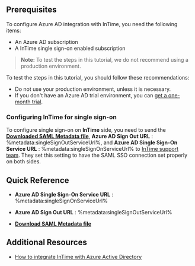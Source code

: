 ## Prerequisites

To configure Azure AD integration with InTime, you need the following items:

- An Azure AD subscription
- A InTime single sign-on enabled subscription

> **Note:**
> To test the steps in this tutorial, we do not recommend using a production environment.

To test the steps in this tutorial, you should follow these recommendations:

- Do not use your production environment, unless it is necessary.
- If you don't have an Azure AD trial environment, you can [get a one-month trial](https://azure.microsoft.com/pricing/free-trial/).

### Configuring InTime for single sign-on

To configure single sign-on on **InTime** side, you need to send the **[Downloaded SAML Metadata file](%metadata:metadataDownloadUrl%)**, **Azure AD Sign Out URL** : %metadata:singleSignOutServiceUrl%, and **Azure AD Single Sign-On Service URL** : %metadata:singleSignOnServiceUrl% to [InTime support team](mailto:hdollard@intimesoft.com). They set this setting to have the SAML SSO connection set properly on both sides.

## Quick Reference

* **Azure AD Single Sign-On Service URL** : %metadata:singleSignOnServiceUrl%

* **Azure AD Sign Out URL** : %metadata:singleSignOutServiceUrl%

* **[Download SAML Metadata file](%metadata:metadataDownloadUrl%)**

## Additional Resources

* [How to integrate InTime with Azure Active Directory](https://docs.microsoft.com/azure/active-directory/active-directory-saas-intime-tutorial)
